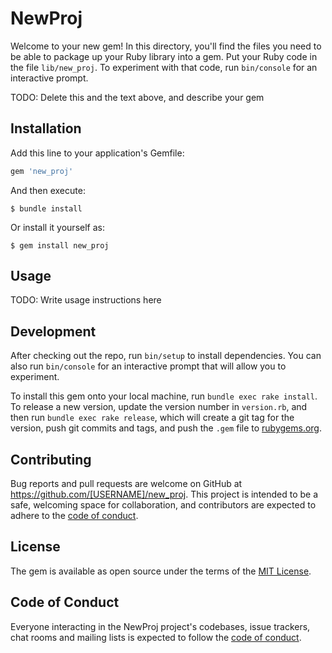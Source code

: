 # NewProj

Welcome to your new gem! In this directory, you'll find the files you need to be able to package up your Ruby library into a gem. Put your Ruby code in the file `lib/new_proj`. To experiment with that code, run `bin/console` for an interactive prompt.

TODO: Delete this and the text above, and describe your gem

## Installation

Add this line to your application's Gemfile:

```ruby
gem 'new_proj'
```

And then execute:

    $ bundle install

Or install it yourself as:

    $ gem install new_proj

## Usage

TODO: Write usage instructions here

## Development

After checking out the repo, run `bin/setup` to install dependencies. You can also run `bin/console` for an interactive prompt that will allow you to experiment.

To install this gem onto your local machine, run `bundle exec rake install`. To release a new version, update the version number in `version.rb`, and then run `bundle exec rake release`, which will create a git tag for the version, push git commits and tags, and push the `.gem` file to [rubygems.org](https://rubygems.org).

## Contributing

Bug reports and pull requests are welcome on GitHub at https://github.com/[USERNAME]/new_proj. This project is intended to be a safe, welcoming space for collaboration, and contributors are expected to adhere to the [code of conduct](https://github.com/[USERNAME]/new_proj/blob/master/CODE_OF_CONDUCT.md).


## License

The gem is available as open source under the terms of the [MIT License](https://opensource.org/licenses/MIT).

## Code of Conduct

Everyone interacting in the NewProj project's codebases, issue trackers, chat rooms and mailing lists is expected to follow the [code of conduct](https://github.com/[USERNAME]/new_proj/blob/master/CODE_OF_CONDUCT.md).
